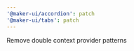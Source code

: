 ```yaml
---
'@maker-ui/accordion': patch
'@maker-ui/tabs': patch
---
```


Remove double context provider patterns
